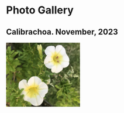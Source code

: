 
# Photo Gallery 

## Calibrachoa. November, 2023

<img src="Calibrachoa.png" alt="Calibrachoa" width="40%">
